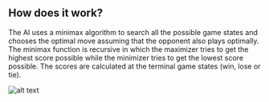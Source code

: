 ##  How does it work? 

The AI uses a minimax algorithm to search all the possible game states and chooses the optimal move assuming that the opponent also plays optimally. The minimax function is recursive in which the maximizer tries to get the highest score possible while the minimizer tries to get the lowest score possible. The scores are calculated at the terminal game states (win, lose or tie). 


![alt text](https://github.com/iamvigneshwars/annotate-unstructured-medical-abstracts/blob/main/static/web_interface_demo.gif)